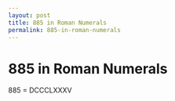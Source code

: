 ```yaml
---
layout: post
title: 885 in Roman Numerals
permalink: 885-in-roman-numerals
---
```


# 885 in Roman Numerals

885 = DCCCLXXXV

